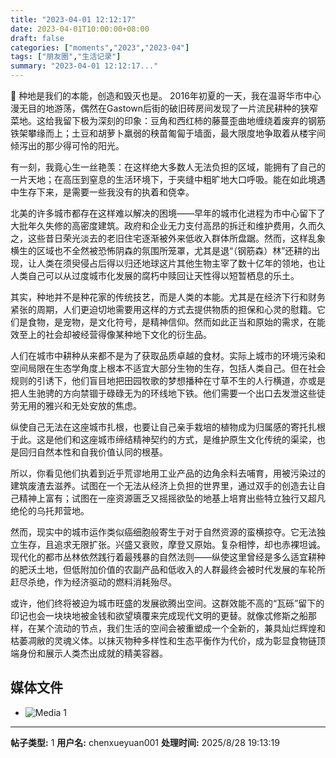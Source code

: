 ```yaml
---
title: "2023-04-01 12:12:17"
date: 2023-04-01T10:00:00+08:00
draft: false
categories: ["moments","2023","2023-04"]
tags: ["朋友圈","生活记录"]
summary: "2023-04-01 12:12:17..."
---
```


🌳 种地是我们的本能，创造和毁灭也是。
​
​2016年初夏的一天，我在温哥华市中心漫无目的地游荡，偶然在Gastown后街的破旧砖房间发现了一片流民耕种的狭窄菜地。这给我留下极为深刻的印象：豆角和西红柿的藤蔓歪曲地缠绕着废弃的钢筋铁架攀缘而上；土豆和胡萝卜羸弱的秧苗匍匐于墙面，最大限度地争取着从楼宇间倾泻出的那少得可怜的阳光。

有一刻，我竟心生一丝艳羡：在这样绝大多数人无法负担的区域，能拥有了自己的一片天地；在高压到窒息的生活环境下，于夹缝中粗旷地大口呼吸。能在如此境遇中生存下来，是需要一些我没有的执着和侥幸。

北美的许多城市都存在这样难以解决的困境——早年的城市化进程为市中心留下了大批年久失修的高密度建筑。政府和企业无力支付高昂的拆迁和维护费用，久而久之，这些昔日荣光淡去的老旧住宅逐渐被外来低收入群体所盘踞。然而，这样乱象横生的区域也不全然被恐怖阴森的氛围所笼罩，尤其是退“（钢筋森）林”还耕的出现，让人类在须臾侵占后得以归还地球这片其他生物主宰了数十亿年的领地，也让人类自己可以从过度城市化发展的腐朽中赎回让天性得以短暂栖息的乐土。

其实，种地并不是种花家的传统技艺，而是人类的本能。尤其是在经济下行和财务紧张的周期，人们更迫切地需要用这样的方式去提供物质的担保和心灵的慰籍。它们是食物，是宠物，是文化符号，是精神信仰。然而如此正当和原始的需求，在能效至上的社会却被经营得像某种地下文化的衍生品。

人们在城市中耕种从来都不是为了获取品质卓越的食材。实际上城市的环境污染和空间局限在生态学角度上根本不适宜大部分生物的生存，包括人类自己。但在社会规则的引诱下，他们盲目地把田园牧歌的梦想播种在寸草不生的人行横道，亦或是把人生驰骋的方向禁锢于碌碌无为的环线地下铁。他们需要一个出口去发泄这些徒劳无用的雅兴和无处安放的焦虑。

纵使自己无法在这座城市扎根，也要让自己亲手栽培的植物成为归属感的寄托扎根于此。这是他们和这座城市缔结精神契约的方式，是维护原生文化传统的渠梁，也是回归自然本性和自我价值认同的根基。

所以，你看见他们执着到近乎荒谬地用工业产品的边角余料去哺育，用被污染过的建筑废渣去滋养。试图在一个无法从经济上负担的世界里，通过双手的创造去让自己精神上富有；试图在一座资源匮乏又摇摇欲坠的地基上培育出些特立独行又超凡绝伦的乌托邦营地。

然而，现实中的城市运作类似癌细胞般寄生于对于自然资源的蛮横掠夺。它无法独立生存，且追求无限扩张。兴盛又衰败，摩登又原始。复杂相悖，却也赤裸坦诚。现代化的都市丛林依然践行着最残暴的自然法则——纵使​这里曾经是多么适宜耕种的肥沃土地，但低附加价值的农副产品和低收入的人群最终会被时代发展的车轮所赶尽杀绝，作为经济驱动的燃料消耗殆尽。

或许，他们终将被迫为城市旺盛的发展欲腾出空间。这群效能不高的“瓦砾”留下的印记也会一块块地被金钱和欲望填覆来完成现代文明的更替。就像忒修斯之船那样，在某个流动的节点，我们生活的空间会被重塑成一个全新的，兼具灿烂辉煌和枯萎凋敝的灵魂义体。以抹灭物种多样性和生态平衡作为代价，成为彰显食物链顶端身份和展示人类杰出成就的精美容器。

## 媒体文件

- ![Media 1](/Moments/photos/2023-04-01/202304011212170.jpg)

---

**帖子类型:** 1
**用户名:** chenxueyuan001
**处理时间:** 2025/8/28 19:13:19